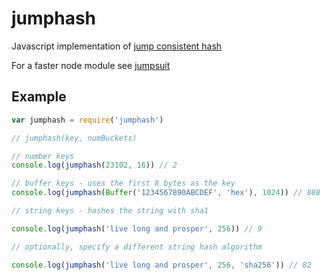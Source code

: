 # jumphash

Javascript implementation of [jump consistent hash](http://arxiv.org/pdf/1406.2294v1.pdf)

For a faster node module see [jumpsuit](https://github.com/ceejbot/jumpsuit)

## Example

```js
var jumphash = require('jumphash')

// jumphash(key, numBuckets)

// number keys
console.log(jumphash(23102, 16)) // 2

// buffer keys - uses the first 8 bytes as the key
console.log(jumphash(Buffer('1234567890ABCDEF', 'hex'), 1024)) // 888

// string keys - hashes the string with sha1

console.log(jumphash('live long and prosper', 256)) // 9

// optionally, specify a different string hash algorithm

console.log(jumphash('live long and prosper', 256, 'sha256')) // 82

```
